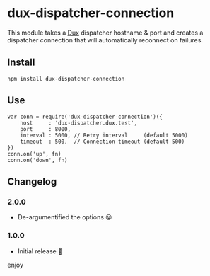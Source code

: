 # dux-dispatcher-connection

This module takes a [Dux](https://github.com/asbjornenge/dux) dispatcher hostname & port and creates a dispatcher connection that will automatically reconnect on failures.

## Install

    npm install dux-dispatcher-connection

## Use

    var conn = require('dux-dispatcher-connection')({
        host     : 'dux-dispatcher.dux.test',
        port     : 8000,
        interval : 5000, // Retry interval     (default 5000)
        timeout  : 500,  // Connection timeout (default 500)
    })
    conn.on('up', fn)
    conn.on('down', fn)

## Changelog

### 2.0.0

* De-argumentified the options :stuck_out_tongue:

### 1.0.0

* Initial release :tada:

enjoy
